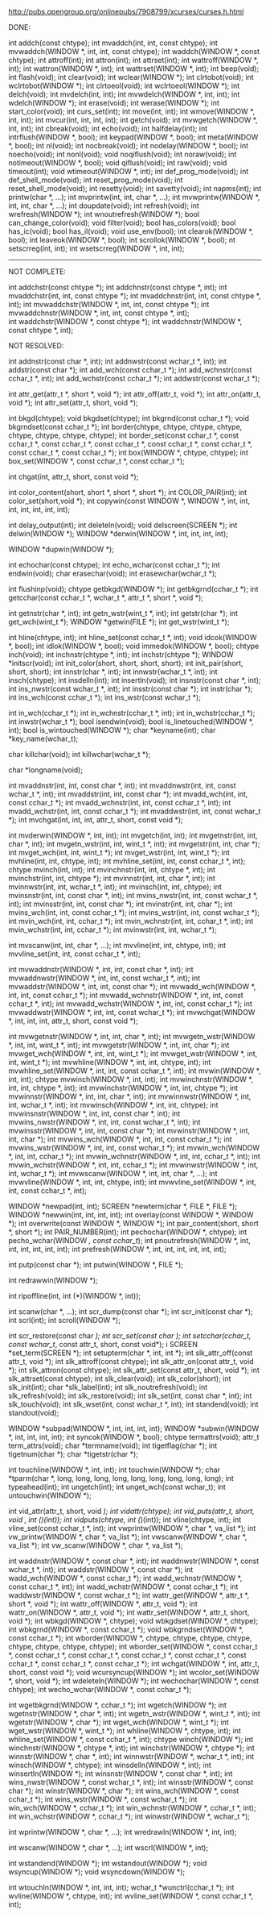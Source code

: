 http://pubs.opengroup.org/onlinepubs/7908799/xcurses/curses.h.html

DONE:

int    addch(const chtype);
int    mvaddch(int, int, const chtype);
int    mvwaddch(WINDOW *, int, int, const chtype);
int    waddch(WINDOW *, const chtype);
int    attroff(int);
int    attron(int);
int    attrset(int);
int    wattroff(WINDOW *, int);
int    wattron(WINDOW *, int);
int    wattrset(WINDOW *, int);
int    beep(void);
int    flash(void);
int    clear(void);
int    wclear(WINDOW *);
int    clrtobot(void);
int    wclrtobot(WINDOW *);
int    clrtoeol(void);
int    wclrtoeol(WINDOW *);
int    delch(void);
int    mvdelch(int, int);
int    mvwdelch(WINDOW *, int, int);
int    wdelch(WINDOW *);
int    erase(void);
int    werase(WINDOW *);
int    start_color(void);
int    curs_set(int);
int    move(int, int);
int    wmove(WINDOW *, int, int);
int    mvcur(int, int, int, int);
int    getch(void);
int    mvwgetch(WINDOW *, int, int);
int    cbreak(void); 
int    echo(void);
int    halfdelay(int);
int    intrflush(WINDOW *, bool);
int    keypad(WINDOW *, bool);
int    meta(WINDOW *, bool);
int    nl(void);
int    nocbreak(void);
int    nodelay(WINDOW *, bool);
int    noecho(void);
int    nonl(void);
void   noqiflush(void);
int    noraw(void);
int    notimeout(WINDOW *, bool);
void   qiflush(void);
int    raw(void);
void   timeout(int);
void   wtimeout(WINDOW *, int);
int    def_prog_mode(void);
int    def_shell_mode(void);
int    reset_prog_mode(void);
int    reset_shell_mode(void);
int    resetty(void);
int    savetty(void);
int    napms(int);
int    printw(char *, ...);
int    mvprintw(int, int, char *,  ...);
int    mvwprintw(WINDOW *, int, int, char *, ...);
int    doupdate(void);
int    refresh(void);
int    wrefresh(WINDOW *);
int    wnoutrefresh(WINDOW *);
bool   can_change_color(void);
void   filter(void);
bool   has_colors(void);
bool   has_ic(void);
bool   has_il(void);
void   use_env(bool);
int    clearok(WINDOW *, bool);
int    leaveok(WINDOW *, bool);
int    scrollok(WINDOW *, bool);
nt    setscrreg(int, int);
int    wsetscrreg(WINDOW *, int, int);


--------------------------------------------------------------------

NOT COMPLETE:

int    addchstr(const chtype *);
int    addchnstr(const chtype *, int);
int    mvaddchstr(int, int, const chtype *);
int    mvaddchnstr(int, int, const chtype *, int);
int    mvwaddchstr(WINDOW *, int, int, const chtype *);
 int    mvwaddchnstr(WINDOW *, int, int, const chtype *, int);	
int    waddchstr(WINDOW *, const chtype *);
int    waddchnstr(WINDOW *, const chtype *, int);

NOT RESOLVED:

int    addnstr(const char *, int);
int    addnwstr(const wchar_t *, int);
int    addstr(const char *);
int    add_wch(const cchar_t *);
int    add_wchnstr(const cchar_t *, int);
int    add_wchstr(const cchar_t *);
int    addwstr(const wchar_t *);

int    attr_get(attr_t *, short *, void *);
int    attr_off(attr_t, void *);
int    attr_on(attr_t, void *);
int    attr_set(attr_t, short, void *);


int    bkgd(chtype);
void   bkgdset(chtype);
int    bkgrnd(const cchar_t *);
void   bkgrndset(const cchar_t *);
int    border(chtype, chtype, chtype, chtype, chtype, chtype, chtype,
              chtype);
int    border_set(const cchar_t *, const cchar_t *, const cchar_t *,
                  const cchar_t *, const cchar_t *, const cchar_t *,
                  const cchar_t *, const cchar_t *);
int    box(WINDOW *, chtype, chtype);
int    box_set(WINDOW *, const cchar_t *, const cchar_t *);


int    chgat(int, attr_t, short, const void *);


int    color_content(short, short *, short *, short *);
int    COLOR_PAIR(int);
int    color_set(short,void *);
int    copywin(const WINDOW *, WINDOW *, int, int, int, int, int, int,
               int);



int    delay_output(int);
int    deleteln(void);
void   delscreen(SCREEN *); 
int    delwin(WINDOW *);
WINDOW *derwin(WINDOW *, int, int, int, int);

WINDOW *dupwin(WINDOW *);

int    echochar(const chtype);
int    echo_wchar(const cchar_t *);
int    endwin(void);
char   erasechar(void);
int    erasewchar(wchar_t *);


int    flushinp(void);
chtype getbkgd(WINDOW *);
int    getbkgrnd(cchar_t *);
int    getcchar(const cchar_t *, wchar_t *, attr_t *, short *, void *);

int    getnstr(char *, int);
int    getn_wstr(wint_t *, int);
int    getstr(char *);
int    get_wch(wint_t *);
WINDOW *getwin(FILE *);
int    get_wstr(wint_t *);


int    hline(chtype, int);
int    hline_set(const cchar_t *, int);
void   idcok(WINDOW *, bool);
int    idlok(WINDOW *, bool);
void   immedok(WINDOW *, bool);
chtype inch(void);
int    inchnstr(chtype *, int);
int    inchstr(chtype *);
WINDOW *initscr(void);
int    init_color(short, short, short, short);
int    init_pair(short, short, short);
int    innstr(char *, int);
int    innwstr(wchar_t *, int);
int    insch(chtype);
int    insdelln(int);
int    insertln(void);
int    insnstr(const char *, int);
int    ins_nwstr(const wchar_t *, int);
int    insstr(const char *);
int    instr(char *);
int    ins_wch(const cchar_t *);
int    ins_wstr(const wchar_t *);

int    in_wch(cchar_t *);
int    in_wchnstr(cchar_t *, int);
int    in_wchstr(cchar_t *);
int    inwstr(wchar_t *);
bool   isendwin(void);
bool   is_linetouched(WINDOW *, int);
bool   is_wintouched(WINDOW *);
char   *keyname(int);
char   *key_name(wchar_t);

char   killchar(void);
int    killwchar(wchar_t *);

char   *longname(void);




int    mvaddnstr(int, int, const char *, int);
int    mvaddnwstr(int, int, const wchar_t *, int);
int    mvaddstr(int, int, const char *);
int    mvadd_wch(int, int, const cchar_t *);
int    mvadd_wchnstr(int, int, const cchar_t *, int);
int    mvadd_wchstr(int, int, const cchar_t *);
int    mvaddwstr(int, int, const wchar_t *);
int    mvchgat(int, int, int, attr_t, short, const void *);


int    mvderwin(WINDOW *, int, int);
int    mvgetch(int, int);
int    mvgetnstr(int, int, char *, int);
int    mvgetn_wstr(int, int, wint_t *, int);
int    mvgetstr(int, int, char *);
int    mvget_wch(int, int, wint_t *);
int    mvget_wstr(int, int, wint_t *);
int    mvhline(int, int, chtype, int);
int    mvhline_set(int, int, const cchar_t *, int);
chtype mvinch(int, int);
int    mvinchnstr(int, int, chtype *, int);
int    mvinchstr(int, int, chtype *);
int    mvinnstr(int, int, char *, int);
int    mvinnwstr(int, int, wchar_t *, int);
int    mvinsch(int, int, chtype);
int    mvinsnstr(int, int, const char *, int);
int    mvins_nwstr(int, int, const wchar_t *, int);
int    mvinsstr(int, int, const char *);
int    mvinstr(int, int, char *);
int    mvins_wch(int, int, const cchar_t *);
int    mvins_wstr(int, int, const wchar_t *);
int    mvin_wch(int, int, cchar_t *);
int    mvin_wchnstr(int, int, cchar_t *, int);
int    mvin_wchstr(int, int, cchar_t *);
int    mvinwstr(int, int, wchar_t *);

int    mvscanw(int, int, char *, ...);
int    mvvline(int, int, chtype, int);
int    mvvline_set(int, int, const cchar_t *, int);

int    mvwaddnstr(WINDOW *, int, int, const char *, int);
int    mvwaddnwstr(WINDOW *, int, int, const wchar_t *, int);
int    mvwaddstr(WINDOW *, int, int, const char *);
int    mvwadd_wch(WINDOW *, int, int, const cchar_t *);
int    mvwadd_wchnstr(WINDOW *, int, int, const cchar_t *, int);
int    mvwadd_wchstr(WINDOW *, int, int, const cchar_t *);
int    mvwaddwstr(WINDOW *, int, int, const wchar_t *);
int    mvwchgat(WINDOW *, int, int, int, attr_t, short, const void *);

int    mvwgetnstr(WINDOW *, int, int, char *, int);
int    mvwgetn_wstr(WINDOW *, int, int, wint_t *, int);
int    mvwgetstr(WINDOW *, int, int, char *);
int    mvwget_wch(WINDOW *, int, int, wint_t *);
int    mvwget_wstr(WINDOW *, int, int, wint_t *);
int    mvwhline(WINDOW *, int, int, chtype, int);
int    mvwhline_set(WINDOW *, int, int, const cchar_t *, int);
int    mvwin(WINDOW *, int, int);
chtype mvwinch(WINDOW *, int, int);
int    mvwinchnstr(WINDOW *, int, int, chtype *, int);
int    mvwinchstr(WINDOW *, int, int, chtype *);
int    mvwinnstr(WINDOW *, int, int, char *, int);
int    mvwinnwstr(WINDOW *, int, int, wchar_t *, int);
int    mvwinsch(WINDOW *, int, int, chtype);
int    mvwinsnstr(WINDOW *, int, int, const char *, int);
int    mvwins_nwstr(WINDOW *, int, int, const wchar_t *, int);
int    mvwinsstr(WINDOW *, int, int, const char *);
int    mvwinstr(WINDOW *, int, int, char *);
int    mvwins_wch(WINDOW *, int, int, const cchar_t *);
int    mvwins_wstr(WINDOW *, int, int, const wchar_t *);
int    mvwin_wch(WINDOW *, int, int, cchar_t *);
int    mvwin_wchnstr(WINDOW *, int, int, cchar_t *, int);
int    mvwin_wchstr(WINDOW *, int, int, cchar_t *);
int    mvwinwstr(WINDOW *, int, int, wchar_t *);
int    mvwscanw(WINDOW *, int, int, char *, ...);
int    mvwvline(WINDOW *, int, int, chtype, int);
int    mvwvline_set(WINDOW *, int, int, const cchar_t *, int);

WINDOW *newpad(int, int);
SCREEN *newterm(char *, FILE *, FILE *);
WINDOW *newwin(int, int, int, int);
int    overlay(const WINDOW *, WINDOW *);
int    overwrite(const WINDOW *, WINDOW *);
int    pair_content(short, short *, short *);
int    PAIR_NUMBER(int);
int    pechochar(WINDOW *, chtype);
int    pecho_wchar(WINDOW *, const cchar_t*);
int    pnoutrefresh(WINDOW *, int, int, int, int, int, int);
int    prefresh(WINDOW *, int, int, int, int, int, int);

int    putp(const char *);
int    putwin(WINDOW *, FILE *);


int    redrawwin(WINDOW *);



int    ripoffline(int, int (*)(WINDOW *, int));

int    scanw(char *, ...);
int    scr_dump(const char *);
int    scr_init(const char *);
int    scrl(int);
int    scroll(WINDOW *);

int    scr_restore(const char *);
int    scr_set(const char *);
int    setcchar(cchar_t*, const wchar_t*, const attr_t, short,
                const void*);
i
SCREEN *set_term(SCREEN *);
int    setupterm(char *, int, int *);
int    slk_attr_off(const attr_t, void *);
int    slk_attroff(const chtype);
int    slk_attr_on(const attr_t, void *);
int    slk_attron(const chtype);
int    slk_attr_set(const attr_t, short, void *);
int    slk_attrset(const chtype);
int    slk_clear(void);
int    slk_color(short);
int    slk_init(int);
char   *slk_label(int);
int    slk_noutrefresh(void);
int    slk_refresh(void);
int    slk_restore(void);
int    slk_set(int, const char *, int);
int    slk_touch(void);
int    slk_wset(int, const wchar_t *, int);
int    standend(void);
int    standout(void);

WINDOW *subpad(WINDOW *, int, int, int, int);
WINDOW *subwin(WINDOW *, int, int, int, int);
int    syncok(WINDOW *, bool);
chtype termattrs(void);
attr_t term_attrs(void);
char   *termname(void);
int    tigetflag(char *);
int    tigetnum(char *);
char   *tigetstr(char *);

int    touchline(WINDOW *, int, int);
int    touchwin(WINDOW *);
char   *tparm(char *, long, long, long, long, long, long, long, long,
              long);
int    typeahead(int);
int    ungetch(int);
int    unget_wch(const wchar_t);
int    untouchwin(WINDOW *);

int    vid_attr(attr_t, short, void *);
int    vidattr(chtype);
int    vid_puts(attr_t, short, void *, int (*)(int));
int    vidputs(chtype, int (*)(int));
int    vline(chtype, int);
int    vline_set(const cchar_t *, int);
int    vwprintw(WINDOW *, char *, va_list *);
int    vw_printw(WINDOW *, char *, va_list *);
int    vwscanw(WINDOW *, char *, va_list *);
int    vw_scanw(WINDOW *, char *, va_list *);

int    waddnstr(WINDOW *, const char *, int);
int    waddnwstr(WINDOW *, const wchar_t *, int);
int    waddstr(WINDOW *, const char *);
int    wadd_wch(WINDOW *, const cchar_t *);
int    wadd_wchnstr(WINDOW *, const cchar_t *, int);
int    wadd_wchstr(WINDOW *, const cchar_t *);
int    waddwstr(WINDOW *, const wchar_t *);
int    wattr_get(WINDOW *, attr_t *, short *, void *);
int    wattr_off(WINDOW *, attr_t, void *);
int    wattr_on(WINDOW *, attr_t, void *);
int    wattr_set(WINDOW *, attr_t, short, void *);
int    wbkgd(WINDOW *, chtype);
void   wbkgdset(WINDOW *, chtype);
int    wbkgrnd(WINDOW *, const cchar_t *);
void   wbkgrndset(WINDOW *, const cchar_t *);
int    wborder(WINDOW *, chtype, chtype, chtype, chtype, chtype, chtype,
               chtype, chtype);
int    wborder_set(WINDOW *, const cchar_t *, const cchar_t *,
                  const cchar_t *, const cchar_t *, const cchar_t *,
                  const cchar_t *, const cchar_t *, const cchar_t *);
int    wchgat(WINDOW *, int, attr_t, short, const void *);
void   wcursyncup(WINDOW *);
int    wcolor_set(WINDOW *, short, void *);
int    wdeleteln(WINDOW *);
int    wechochar(WINDOW *, const chtype);
int    wecho_wchar(WINDOW *, const cchar_t *);

int    wgetbkgrnd(WINDOW *, cchar_t *);
int    wgetch(WINDOW *);
int    wgetnstr(WINDOW *, char *, int);
int    wgetn_wstr(WINDOW *, wint_t *, int);
int    wgetstr(WINDOW *, char *);
int    wget_wch(WINDOW *, wint_t *);
int    wget_wstr(WINDOW *, wint_t *);
int    whline(WINDOW *, chtype, int);
int    whline_set(WINDOW *, const cchar_t *, int);
chtype winch(WINDOW *);
int    winchnstr(WINDOW *, chtype *, int);
int    winchstr(WINDOW *, chtype *);
int    winnstr(WINDOW *, char *, int);
int    winnwstr(WINDOW *, wchar_t *, int);
int    winsch(WINDOW *, chtype);
int    winsdelln(WINDOW *, int);
int    winsertln(WINDOW *);
int    winsnstr(WINDOW *, const char *, int);
int    wins_nwstr(WINDOW *, const wchar_t *, int);
int    winsstr(WINDOW *, const char *);
int    winstr(WINDOW *, char *);
int    wins_wch(WINDOW *, const cchar_t *);
int    wins_wstr(WINDOW *, const wchar_t *);
int    win_wch(WINDOW *, cchar_t *);
int    win_wchnstr(WINDOW *, cchar_t *, int);
int    win_wchstr(WINDOW *, cchar_t *);
int    winwstr(WINDOW *, wchar_t *);

int    wprintw(WINDOW *, char *, ...);
int    wredrawln(WINDOW *, int, int);

int    wscanw(WINDOW *, char *, ...);
int    wscrl(WINDOW *, int);

int    wstandend(WINDOW *);
int    wstandout(WINDOW *);
void   wsyncup(WINDOW *);
void   wsyncdown(WINDOW *);

int    wtouchln(WINDOW *, int, int, int);
wchar_t *wunctrl(cchar_t *);
int    wvline(WINDOW *, chtype, int);
int    wvline_set(WINDOW *, const cchar_t *, int);